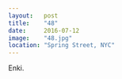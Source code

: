 ```yaml
---
layout:   post
title:    "48"
date:     2016-07-12
image:    "48.jpg"
location: "Spring Street, NYC"
---
```


Enki.
